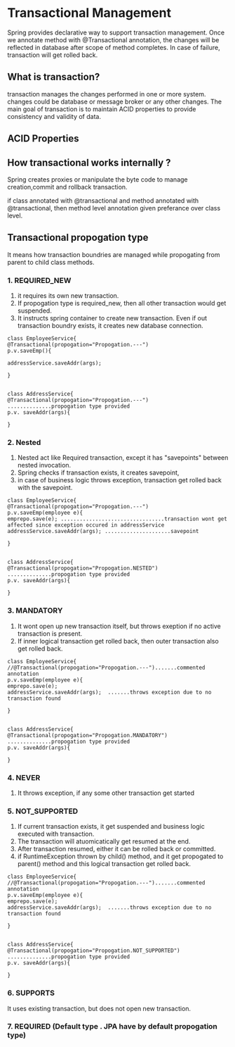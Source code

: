 # Transactional Management

Spring provides declarative way to support transaction management. Once we annotate method with @Transactional annotation, the changes will be reflected in database after scope of method completes. In case of failure, transaction will get rolled back. 


## What is transaction?
transaction manages the changes performed in one or more system. changes could be database or message broker or any other changes. The main goal of transaction is to maintain ACID properties to provide consistency and validity of data.

## ACID Properties

## How transactional works internally ?
Spring creates proxies or manipulate the byte code to manage creation,commit and rollback transaction.

if class annotated with @transactional and method annotated with @transactional, then method level annotation given preferance over class level.

## Transactional propogation type
It means how transaction boundries are managed while propogating from parent to child class methods. 

### 1. REQUIRED_NEW
1. it requires its own new transaction.
2. If propogation type is required_new, then all other transaction would get suspended.
3. It instructs spring container to create new transaction. Even if out transaction boundry exists, it creates new database connection.

```
class EmployeeService{
@Transactional(propogation="Propogation.---")
p.v.saveEmp(){

addressService.saveAddr(args);

}


class AddressService{
@Transactional(propogation="Propogation.---") ..............propogation type provided
p.v. saveAddr(args){

}
```
   
### 2. Nested
1. Nested act like Required transaction, except it has "savepoints" between nested invocation.
2. Spring checks if transaction exists, it creates savepoint,
3. in case of business logic throws exception, transaction get rolled back with the savepoint.
   
```
class EmployeeService{
@Transactional(propogation="Propogation.---")
p.v.saveEmp(employee e){
emprepo.save(e); .................................transaction wont get affected since exception occured in addressService
addressService.saveAddr(args); .....................savepoint

}


class AddressService{
@Transactional(propogation="Propogation.NESTED") ..............propogation type provided
p.v. saveAddr(args){

}
```
### 3. MANDATORY
1. It wont open up new transaction itself, but throws exeption if no active transaction is present.
2. If inner logical transaction get rolled back, then outer transaction also get rolled back.

```
class EmployeeService{
//@Transactional(propogation="Propogation.---").......commented annotation
p.v.saveEmp(employee e){
emprepo.save(e); 
addressService.saveAddr(args);  .......throws exception due to no transaction found

}


class AddressService{
@Transactional(propogation="Propogation.MANDATORY") ..............propogation type provided
p.v. saveAddr(args){

}
```

### 4. NEVER
1. It throws exception, if any some other transaction get started


### 5. NOT_SUPPORTED
1. If current transaction exists, it get suspended and business logic executed with transaction. 
2. The transaction will atuomicatically get resumed at the end.
3. After transaction resumed, either it can be rolled back or committed.
4. if RuntimeException thrown by  child() method, and it get propogated to parent() method and this logical transaction get rolled back.

```
class EmployeeService{
//@Transactional(propogation="Propogation.---").......commented annotation
p.v.saveEmp(employee e){
emprepo.save(e); 
addressService.saveAddr(args);  .......throws exception due to no transaction found

}


class AddressService{
@Transactional(propogation="Propogation.NOT_SUPPORTED") ..............propogation type provided
p.v. saveAddr(args){

}
```

### 6. SUPPORTS
It uses existing transaction, but does not open new transaction. 

### 7. REQUIRED (Default type . JPA have by default propogation type)
     
